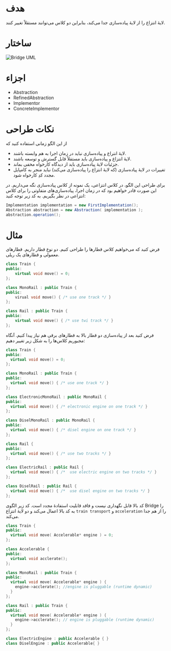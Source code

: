 # هدف
لایهٔ انتزاع را از لایهٔ پیاده‌سازی جدا می‌کند، بنابراین دو کلاس می‌توانند مستقلاً تغییر کنند.

# ساختار
![Bridge UML](http://javaobsession.files.wordpress.com/2010/07/bridge-pattern1.png)

# اجزاء
- Abstraction
- RefinedAbstraction
- Implementor
- ConcreteImplementor

# نکات طراحی
از این الگو زمانی استفاده کنید که
- لایهٔ انتراع و پیاده‌سازی نباید در زمان اجرا به هم وابسته باشند.
- لایهٔ انتزاع و پیاده‌سازی باید مستقلاً قابل گسترش و توسعه باشند.
- جزئیات لایهٔ پیاده‌سازی باید از دیدگاه کارخواه مخفی بماند.
- تغییرات در لایهٔ پیاده‌سازی (که لایهٔ انتزاع را پیاده‌سازی می‌کند) نباید منجر به کامپایل مجدد کدِ کارخواه شود.

برای طراحی این الگو، در کلاس انتزاعی، یک نمونه از کلاس پیاده‌سازی نگه می‌داریم. در این صورت قادر خواهیم بود که در زمان اجرا، پیاده‌سازی‌های متفاوتی را برای کلاس انتزاعی در نظر بگیریم. به کد زیر توجه کنید:
```java
Implementation implementation = new FirstImplementation();
Abstraction abstraction = new Abstraction( implementation );
abstraction.operation();
```

# مثال
فرض کنید که می‌خواهیم کلاس قطارها را طراحی کنیم. دو نوع قطار داریم. قطارهای معمولی و قطارهای یک ریلی.
```c++
class Train {
public: 
	virtual void move() = 0;
};

class MonoRail : public Train {
public:
	virual void move() { /* use one track */ }
};

class Rail : public Train {
public:
	virtual void move() { /* use twi track */ }
};
```

فرض کنید بعد از پیاده‌سازی دو قطار بالا به قطارهای برقی هم نیاز پیدا کنیم. آنگاه مجبوریم کلاس‌ها را به شکل زیر تغییر دهیم:

```c++
class Train {
public:
  virtual void move() = 0;
};

class MonoRail : public Train {
public:
  virtual void move() { /* use one track */ }
};

class ElectronicMonoRail : public MonoRail {
public:
  virtual void move() { /* electronic engine on one track */ }
};

class DiselMonoRail : public MonoRail {
public:
  virtual void move() { /* disel engine on one track */ }
};

class Rail {
public:
  virtual void move() { /* use two tracks */ }
};

class ElectricRail : public Rail {
  virtual void move() { /*  use electric engine on two tracks */ }
};

class DiselRail : public Rail {
  virtual void move() { /*  use disel engine on two tracks */ }
};
```
کد بالا قابل نگهداری نیست و فاقد قابلیت استفادهٔ مجدد است. کد زیر الگوی Bridge را به کد بالا اعمال می‌کند و دو لایهٔ انتزاع `train transport` و `acceleration` را از هم جدا می‌کند.

```c++
class Train {
public:
  virtual void move( Accelerable* engine ) = 0;
};

class Accelerable {
public:
  virtual void acclerate();
};

class MonoRail : public Train {
public:
  virtual void move( Accelerable* engine ) {
    engine->acclerate(); //engine is pluggable (runtime dynamic)
  }
};

class Rail : public Train {
public:
  virtual void move( Accelerable* engine ) {
    engine->acclerate(); // engine is pluggable (runtime dynamic)
  }
};

class ElectricEngine : public Accelerable { }
class DiselEngine : public Accelerable{ }
```


